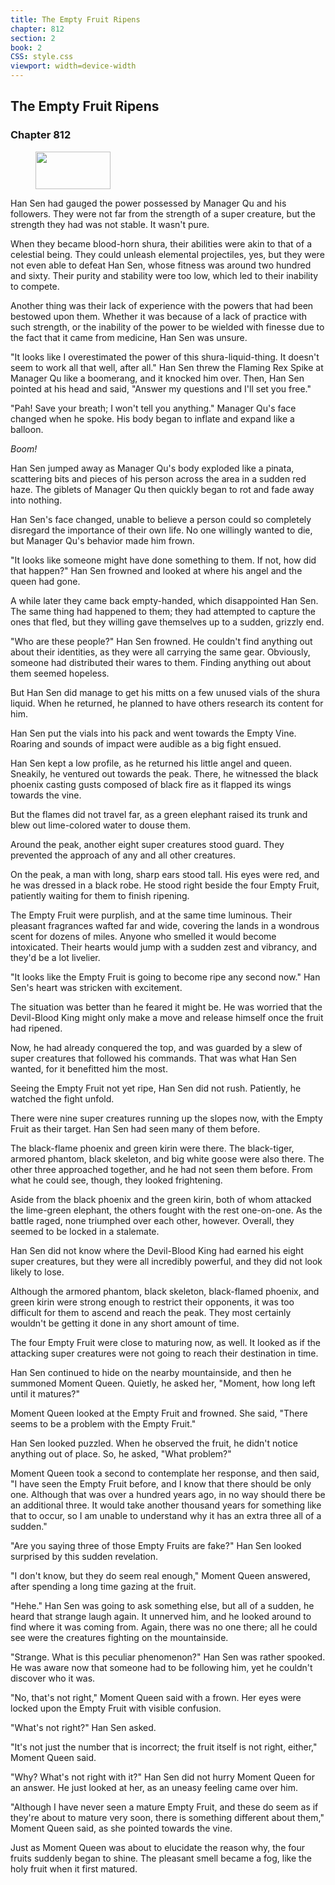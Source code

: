 ```yaml
---
title: The Empty Fruit Ripens
chapter: 812
section: 2
book: 2
CSS: style.css
viewport: width=device-width
---
```


## The Empty Fruit Ripens

### Chapter 812

<figure>
	<img src="../Images/gem.gif" alt="" id="gem" width="120" height="60" />
</figure>

Han Sen had gauged the power possessed by Manager Qu and his followers. They were not far from the strength of a super creature, but the strength they had was not stable. It wasn't pure.

When they became blood-horn shura, their abilities were akin to that of a celestial being. They could unleash elemental projectiles, yes, but they were not even able to defeat Han Sen, whose fitness was around two hundred and sixty. Their purity and stability were too low, which led to their inability to compete.

Another thing was their lack of experience with the powers that had been bestowed upon them. Whether it was because of a lack of practice with such strength, or the inability of the power to be wielded with finesse due to the fact that it came from medicine, Han Sen was unsure.

"It looks like I overestimated the power of this shura-liquid-thing. It doesn't seem to work all that well, after all." Han Sen threw the Flaming Rex Spike at Manager Qu like a boomerang, and it knocked him over. Then, Han Sen pointed at his head and said, "Answer my questions and I'll set you free."

"Pah! Save your breath; I won't tell you anything." Manager Qu's face changed when he spoke. His body began to inflate and expand like a balloon.

*Boom!*

Han Sen jumped away as Manager Qu's body exploded like a pinata, scattering bits and pieces of his person across the area in a sudden red haze. The giblets of Manager Qu then quickly began to rot and fade away into nothing.

Han Sen's face changed, unable to believe a person could so completely disregard the importance of their own life. No one willingly wanted to die, but Manager Qu's behavior made him frown.

"It looks like someone might have done something to them. If not, how did that happen?" Han Sen frowned and looked at where his angel and the queen had gone.

A while later they came back empty-handed, which disappointed Han Sen. The same thing had happened to them; they had attempted to capture the ones that fled, but they willing gave themselves up to a sudden, grizzly end.

"Who are these people?" Han Sen frowned. He couldn't find anything out about their identities, as they were all carrying the same gear. Obviously, someone had distributed their wares to them. Finding anything out about them seemed hopeless.

But Han Sen did manage to get his mitts on a few unused vials of the shura liquid. When he returned, he planned to have others research its content for him.

Han Sen put the vials into his pack and went towards the Empty Vine. Roaring and sounds of impact were audible as a big fight ensued.

Han Sen kept a low profile, as he returned his little angel and queen. Sneakily, he ventured out towards the peak. There, he witnessed the black phoenix casting gusts composed of black fire as it flapped its wings towards the vine.

But the flames did not travel far, as a green elephant raised its trunk and blew out lime-colored water to douse them.

Around the peak, another eight super creatures stood guard. They prevented the approach of any and all other creatures.

On the peak, a man with long, sharp ears stood tall. His eyes were red, and he was dressed in a black robe. He stood right beside the four Empty Fruit, patiently waiting for them to finish ripening.

The Empty Fruit were purplish, and at the same time luminous. Their pleasant fragrances wafted far and wide, covering the lands in a wondrous scent for dozens of miles. Anyone who smelled it would become intoxicated. Their hearts would jump with a sudden zest and vibrancy, and they'd be a lot livelier.

"It looks like the Empty Fruit is going to become ripe any second now." Han Sen's heart was stricken with excitement.

The situation was better than he feared it might be. He was worried that the Devil-Blood King might only make a move and release himself once the fruit had ripened.

Now, he had already conquered the top, and was guarded by a slew of super creatures that followed his commands. That was what Han Sen wanted, for it benefitted him the most.

Seeing the Empty Fruit not yet ripe, Han Sen did not rush. Patiently, he watched the fight unfold.

There were nine super creatures running up the slopes now, with the Empty Fruit as their target. Han Sen had seen many of them before.

The black-flame phoenix and green kirin were there. The black-tiger, armored phantom, black skeleton, and big white goose were also there. The other three approached together, and he had not seen them before. From what he could see, though, they looked frightening.

Aside from the black phoenix and the green kirin, both of whom attacked the lime-green elephant, the others fought with the rest one-on-one. As the battle raged, none triumphed over each other, however. Overall, they seemed to be locked in a stalemate.

Han Sen did not know where the Devil-Blood King had earned his eight super creatures, but they were all incredibly powerful, and they did not look likely to lose.

Although the armored phantom, black skeleton, black-flamed phoenix, and green kirin were strong enough to restrict their opponents, it was too difficult for them to ascend and reach the peak. They most certainly wouldn't be getting it done in any short amount of time.

The four Empty Fruit were close to maturing now, as well. It looked as if the attacking super creatures were not going to reach their destination in time.

Han Sen continued to hide on the nearby mountainside, and then he summoned Moment Queen. Quietly, he asked her, "Moment, how long left until it matures?"

Moment Queen looked at the Empty Fruit and frowned. She said, "There seems to be a problem with the Empty Fruit."

Han Sen looked puzzled. When he observed the fruit, he didn't notice anything out of place. So, he asked, "What problem?"

Moment Queen took a second to contemplate her response, and then said, "I have seen the Empty Fruit before, and I know that there should be only one. Although that was over a hundred years ago, in no way should there be an additional three. It would take another thousand years for something like that to occur, so I am unable to understand why it has an extra three all of a sudden."

"Are you saying three of those Empty Fruits are fake?" Han Sen looked surprised by this sudden revelation.

"I don't know, but they do seem real enough," Moment Queen answered, after spending a long time gazing at the fruit.

"Hehe." Han Sen was going to ask something else, but all of a sudden, he heard that strange laugh again. It unnerved him, and he looked around to find where it was coming from. Again, there was no one there; all he could see were the creatures fighting on the mountainside.

"Strange. What is this peculiar phenomenon?" Han Sen was rather spooked. He was aware now that someone had to be following him, yet he couldn't discover who it was.

"No, that's not right," Moment Queen said with a frown. Her eyes were locked upon the Empty Fruit with visible confusion.

"What's not right?" Han Sen asked.

"It's not just the number that is incorrect; the fruit itself is not right, either," Moment Queen said.

"Why? What's not right with it?" Han Sen did not hurry Moment Queen for an answer. He just looked at her, as an uneasy feeling came over him.

"Although I have never seen a mature Empty Fruit, and these do seem as if they're about to mature very soon, there is something different about them," Moment Queen said, as she pointed towards the vine.

Just as Moment Queen was about to elucidate the reason why, the four fruits suddenly began to shine. The pleasant smell became a fog, like the holy fruit when it first matured.